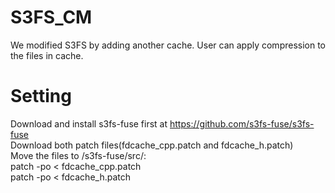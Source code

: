 S3FS_CM
==
We modified S3FS by adding another cache.
User can apply compression to the files in cache.

Setting
==
Download and install s3fs-fuse first at https://github.com/s3fs-fuse/s3fs-fuse  
Download both patch files(fdcache_cpp.patch and fdcache_h.patch)  
Move the files to /s3fs-fuse/src/:  
patch -po < fdcache_cpp.patch  
patch -po < fdcache_h.patch
